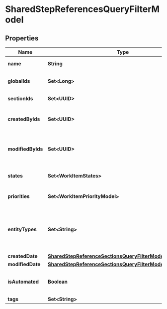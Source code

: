 

# SharedStepReferencesQueryFilterModel


## Properties

| Name | Type | Description | Notes |
|------------ | ------------- | ------------- | -------------|
|**name** | **String** | Name of work item |  [optional] |
|**globalIds** | **Set&lt;Long&gt;** | Collection of global (integer) identifiers |  [optional] |
|**sectionIds** | **Set&lt;UUID&gt;** | Collection of section identifiers |  [optional] |
|**createdByIds** | **Set&lt;UUID&gt;** | Collection of identifiers of users who created work item |  [optional] |
|**modifiedByIds** | **Set&lt;UUID&gt;** | Collection of identifiers of users who applied last modification to work item |  [optional] |
|**states** | **Set&lt;WorkItemStates&gt;** | Collection of states of work item |  [optional] |
|**priorities** | **Set&lt;WorkItemPriorityModel&gt;** | Collection of priorities of work item |  [optional] |
|**entityTypes** | **Set&lt;String&gt;** | Collection of types of work item  &lt;br&gt;Allowed values: &#x60;TestCases&#x60;, &#x60;CheckLists&#x60;, &#x60;SharedSteps&#x60; |  [optional] |
|**createdDate** | [**SharedStepReferenceSectionsQueryFilterModelCreatedDate**](SharedStepReferenceSectionsQueryFilterModelCreatedDate.md) |  |  [optional] |
|**modifiedDate** | [**SharedStepReferenceSectionsQueryFilterModelModifiedDate**](SharedStepReferenceSectionsQueryFilterModelModifiedDate.md) |  |  [optional] |
|**isAutomated** | **Boolean** | Is result must consist of only manual/automated work items |  [optional] |
|**tags** | **Set&lt;String&gt;** | Collection of tags |  [optional] |



